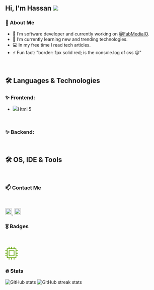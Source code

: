 ## Hi, I'm Hassan <img src="https://github.com/TheDudeThatCode/TheDudeThatCode/raw/master/Assets/Hi.gif"  height="30" />

### 🚀 About Me

- 🔭 I’m software developer and currently working on [@FabMediaIO](https://github.com/FabMediaIO "@FabMediaIO").
- 🌱 I’m currently learning new and trending technologies.
- 💻 In my free time I read tech articles.
- ⚡ Fun fact: "border: 1px solid red; is the console.log of css 😜"

<br>

## 🛠️ Languages & Technologies

### ✨ Frontend:

- <img src="https://cdn.jsdelivr.net/gh/devicons/devicon/icons/html5/html5-original-wordmark.svg" transform="translateY(5px)" height="25" />Html 5

<br>

### ✨ Backend:

<br>

## 🛠️ OS, IDE & Tools

<br>

### 📫 Contact Me

<div style="height: 1px;margin: 24px 0;background-color: var(--color-border-default);"></div>

<a href='https://twitter.com/hassankhan_wise' target="_blank" style="margin-right:5px;">
  <img src="https://cdn.jsdelivr.net/gh/devicons/devicon/icons/twitter/twitter-original.svg" width='20' height='20' />
</a>
<a href='https://www.linkedin.com/in/hassankhan-wise' target="_blank" style="margin-right:5px;">
  <img src="https://cdn.jsdelivr.net/gh/devicons/devicon/icons/linkedin/linkedin-original.svg" width='20' height='20' />          
</a>



<br>

### 🎖️ Badges

<div style="height: 1px;margin: 24px 0;background-color: var(--color-border-default);"></div>

<a href='https://docs.github.com/en/developers'>
  <img src='https://raw.githubusercontent.com/acervenky/animated-github-badges/master/assets/devbadge.gif' width='40' height='40'>
</a>

<br>

### 🔥 Stats
![GitHub stats](https://github-readme-stats.vercel.app/api?username=hassankhan-wise&show_icons=true)  ![GitHub streak stats](https://github-readme-streak-stats.herokuapp.com/?user=hassankhan-wise)
